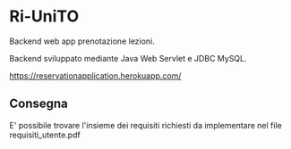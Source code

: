# Ri-UniTO

Backend web app prenotazione lezioni.

Backend sviluppato mediante Java Web Servlet e JDBC MySQL.

https://reservationapplication.herokuapp.com/

## Consegna
E' possibile trovare l'insieme dei requisiti richiesti da implementare nel file requisiti_utente.pdf
